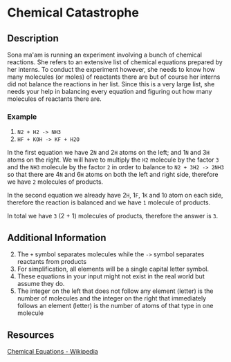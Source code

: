 # Chemical Catastrophe

## Description

Sona ma'am is running an experiment involving a bunch of chemical reactions. She refers to an extensive list of chemical equations prepared by her interns. To conduct the experiment however, she needs to know how many molecules (or moles) of reactants there are but of course her interns did not balance the reactions in her list. Since this is a very large list, she needs your help in balancing every equation and figuring out how many molecules of reactants there are.

### Example

1. `N2 + H2 -> NH3`
2. `HF + KOH -> KF + H2O`

In the first equation we have 2`N` and 2`H` atoms on the left; and 1`N` and 3`H` atoms on the right. We will have to multiply the `H2` molecule by the factor `3` and the `NH3` molecule by the factor `2` in order to balance to `N2 + 3H2 -> 2NH3` so that there are 4`N` and 6`H` atoms on both the left and right side, therefore we have `2` molecules of products.

In the second equation we already have 2`H`, 1`F`, 1`K` and 1`O` atom on each side, therefore the reaction is balanced and we have `1` molecule of products.

In total we have `3` (2 + 1) molecules of products, therefore the answer is `3`.

## Additional Information

2. The `+` symbol separates molecules while the `->` symbol separates reactants from products
3. For simplification, all elements will be a single capital letter symbol.
4. These equations in your input might not exist in the real world but assume they do.
5. The integer on the left that does not follow any element (letter) is the number of molecules and the integer on the right that immediately follows an element (letter) is the number of atoms of that type in one molecule

## Resources

[Chemical Equations - Wikipedia](https://simple.wikipedia.org/wiki/Chemical_equation)
